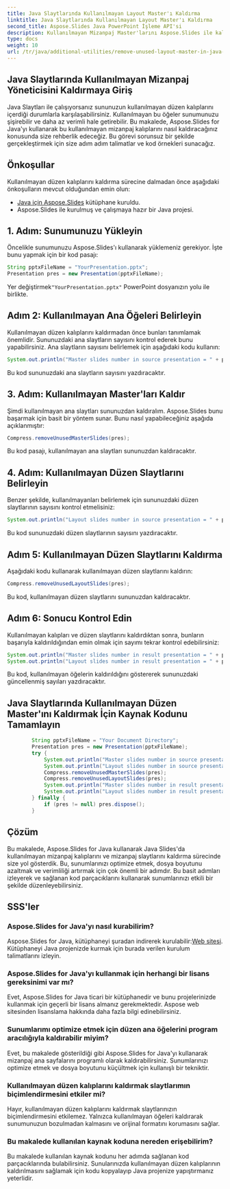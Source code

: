 ```yaml
---
title: Java Slaytlarında Kullanılmayan Layout Master'ı Kaldırma
linktitle: Java Slaytlarında Kullanılmayan Layout Master'ı Kaldırma
second_title: Aspose.Slides Java PowerPoint İşleme API'si
description: Kullanılmayan Mizanpaj Master'larını Aspose.Slides ile kaldırın. Adım adım kılavuz ve kod. Sunum verimliliğini artırın.
type: docs
weight: 10
url: /tr/java/additional-utilities/remove-unused-layout-master-in-java-slides/
---
```


## Java Slaytlarında Kullanılmayan Mizanpaj Yöneticisini Kaldırmaya Giriş

Java Slaytları ile çalışıyorsanız sununuzun kullanılmayan düzen kalıplarını içerdiği durumlarla karşılaşabilirsiniz. Kullanılmayan bu öğeler sunumunuzu şişirebilir ve daha az verimli hale getirebilir. Bu makalede, Aspose.Slides for Java'yı kullanarak bu kullanılmayan mizanpaj kalıplarını nasıl kaldıracağınız konusunda size rehberlik edeceğiz. Bu görevi sorunsuz bir şekilde gerçekleştirmek için size adım adım talimatlar ve kod örnekleri sunacağız.

## Önkoşullar

Kullanılmayan düzen kalıplarını kaldırma sürecine dalmadan önce aşağıdaki önkoşulların mevcut olduğundan emin olun:

- [Java için Aspose.Slides](https://downloads.aspose.com/slides/java) kütüphane kuruldu.
- Aspose.Slides ile kurulmuş ve çalışmaya hazır bir Java projesi.

## 1. Adım: Sunumunuzu Yükleyin

Öncelikle sunumunuzu Aspose.Slides'ı kullanarak yüklemeniz gerekiyor. İşte bunu yapmak için bir kod pasajı:

```java
String pptxFileName = "YourPresentation.pptx";
Presentation pres = new Presentation(pptxFileName);
```

 Yer değiştirmek`"YourPresentation.pptx"` PowerPoint dosyanızın yolu ile birlikte.

## Adım 2: Kullanılmayan Ana Öğeleri Belirleyin

Kullanılmayan düzen kalıplarını kaldırmadan önce bunları tanımlamak önemlidir. Sununuzdaki ana slaytların sayısını kontrol ederek bunu yapabilirsiniz. Ana slaytların sayısını belirlemek için aşağıdaki kodu kullanın:

```java
System.out.println("Master slides number in source presentation = " + pres.getMasters().size());
```

Bu kod sununuzdaki ana slaytların sayısını yazdıracaktır.

## 3. Adım: Kullanılmayan Master'ları Kaldır

Şimdi kullanılmayan ana slaytları sununuzdan kaldıralım. Aspose.Slides bunu başarmak için basit bir yöntem sunar. Bunu nasıl yapabileceğiniz aşağıda açıklanmıştır:

```java
Compress.removeUnusedMasterSlides(pres);
```

Bu kod pasajı, kullanılmayan ana slaytları sununuzdan kaldıracaktır.

## 4. Adım: Kullanılmayan Düzen Slaytlarını Belirleyin

Benzer şekilde, kullanılmayanları belirlemek için sununuzdaki düzen slaytlarının sayısını kontrol etmelisiniz:

```java
System.out.println("Layout slides number in source presentation = " + pres.getLayoutSlides().size());
```

Bu kod sununuzdaki düzen slaytlarının sayısını yazdıracaktır.

## Adım 5: Kullanılmayan Düzen Slaytlarını Kaldırma

Aşağıdaki kodu kullanarak kullanılmayan düzen slaytlarını kaldırın:

```java
Compress.removeUnusedLayoutSlides(pres);
```

Bu kod, kullanılmayan düzen slaytlarını sununuzdan kaldıracaktır.

## Adım 6: Sonucu Kontrol Edin

Kullanılmayan kalıpları ve düzen slaytlarını kaldırdıktan sonra, bunların başarıyla kaldırıldığından emin olmak için sayımı tekrar kontrol edebilirsiniz:

```java
System.out.println("Master slides number in result presentation = " + pres.getMasters().size());
System.out.println("Layout slides number in result presentation = " + pres.getLayoutSlides().size());
```

Bu kod, kullanılmayan öğelerin kaldırıldığını göstererek sununuzdaki güncellenmiş sayıları yazdıracaktır.

## Java Slaytlarında Kullanılmayan Düzen Master'ını Kaldırmak İçin Kaynak Kodunu Tamamlayın

```java
        String pptxFileName = "Your Document Directory";
        Presentation pres = new Presentation(pptxFileName);
        try {
            System.out.println("Master slides number in source presentation = " + pres.getMasters().size());
            System.out.println("Layout slides number in source presentation = " + pres.getLayoutSlides().size());
            Compress.removeUnusedMasterSlides(pres);
            Compress.removeUnusedLayoutSlides(pres);
            System.out.println("Master slides number in result presentation = " + pres.getMasters().size());
            System.out.println("Layout slides number in result presentation = " + pres.getLayoutSlides().size());
        } finally {
            if (pres != null) pres.dispose();
        }
```

## Çözüm

Bu makalede, Aspose.Slides for Java kullanarak Java Slides'da kullanılmayan mizanpaj kalıplarını ve mizanpaj slaytlarını kaldırma sürecinde size yol gösterdik. Bu, sunumlarınızı optimize etmek, dosya boyutunu azaltmak ve verimliliği artırmak için çok önemli bir adımdır. Bu basit adımları izleyerek ve sağlanan kod parçacıklarını kullanarak sunumlarınızı etkili bir şekilde düzenleyebilirsiniz.

## SSS'ler

### Aspose.Slides for Java'yı nasıl kurabilirim?

 Aspose.Slides for Java, kütüphaneyi şuradan indirerek kurulabilir:[Web sitesi](https://downloads.aspose.com/slides/java). Kütüphaneyi Java projenizde kurmak için burada verilen kurulum talimatlarını izleyin.

### Aspose.Slides for Java'yı kullanmak için herhangi bir lisans gereksinimi var mı?

Evet, Aspose.Slides for Java ticari bir kütüphanedir ve bunu projelerinizde kullanmak için geçerli bir lisans almanız gerekmektedir. Aspose web sitesinden lisanslama hakkında daha fazla bilgi edinebilirsiniz.

### Sunumlarımı optimize etmek için düzen ana öğelerini program aracılığıyla kaldırabilir miyim?

Evet, bu makalede gösterildiği gibi Aspose.Slides for Java'yı kullanarak mizanpaj ana sayfalarını programlı olarak kaldırabilirsiniz. Sunumlarınızı optimize etmek ve dosya boyutunu küçültmek için kullanışlı bir tekniktir.

### Kullanılmayan düzen kalıplarını kaldırmak slaytlarımın biçimlendirmesini etkiler mi?

Hayır, kullanılmayan düzen kalıplarını kaldırmak slaytlarınızın biçimlendirmesini etkilemez. Yalnızca kullanılmayan öğeleri kaldırarak sunumunuzun bozulmadan kalmasını ve orijinal formatını korumasını sağlar.

### Bu makalede kullanılan kaynak koduna nereden erişebilirim?

Bu makalede kullanılan kaynak kodunu her adımda sağlanan kod parçacıklarında bulabilirsiniz. Sunularınızda kullanılmayan düzen kalıplarının kaldırılmasını sağlamak için kodu kopyalayıp Java projenize yapıştırmanız yeterlidir.